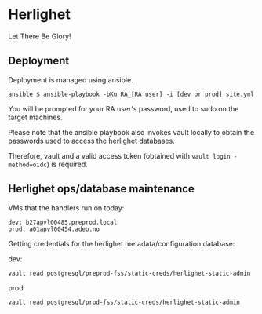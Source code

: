 # Herlighet

Let There Be Glory!


## Deployment

Deployment is managed using ansible.

```
ansible $ ansible-playbook -bKu RA_[RA user] -i [dev or prod] site.yml
```

You will be prompted for your RA user's password, used to sudo on the target machines.

Please note that the ansible playbook also invokes vault locally to obtain the passwords used to access the herlighet databases. 

Therefore, vault and a valid access token (obtained with `vault login -method=oidc`) is required.

## Herlighet ops/database maintenance

VMs that the handlers run on today:

```
dev: b27apvl00485.preprod.local
prod: a01apvl00454.adeo.no
```

Getting credentials for the herlighet metadata/configuration database:

dev:
```
vault read postgresql/preprod-fss/static-creds/herlighet-static-admin
```

prod:
```
vault read postgresql/prod-fss/static-creds/herlighet-static-admin
```
